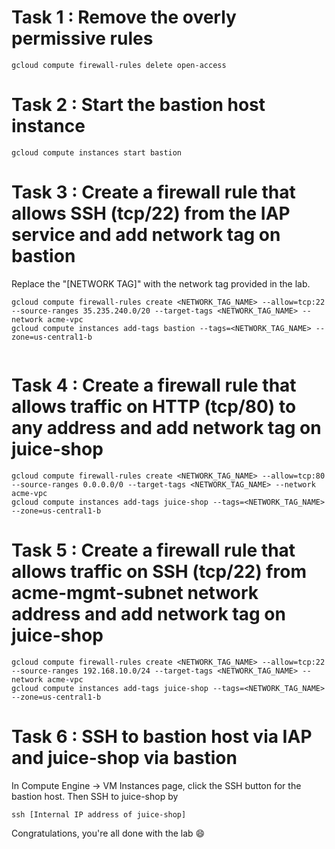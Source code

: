 # Task 1 : Remove the overly permissive rules
```
gcloud compute firewall-rules delete open-access
```

# Task 2 : Start the bastion host instance
```
gcloud compute instances start bastion

```
# Task 3 : Create a firewall rule that allows SSH (tcp/22) from the IAP service and add network tag on bastion
Replace the "[NETWORK TAG]" with the network tag provided in the lab.
```
gcloud compute firewall-rules create <NETWORK_TAG_NAME> --allow=tcp:22 --source-ranges 35.235.240.0/20 --target-tags <NETWORK_TAG_NAME> --network acme-vpc
gcloud compute instances add-tags bastion --tags=<NETWORK_TAG_NAME> --zone=us-central1-b
```
```
```
# Task 4 : Create a firewall rule that allows traffic on HTTP (tcp/80) to any address and add network tag on juice-shop
```
gcloud compute firewall-rules create <NETWORK_TAG_NAME> --allow=tcp:80 --source-ranges 0.0.0.0/0 --target-tags <NETWORK_TAG_NAME> --network acme-vpc
gcloud compute instances add-tags juice-shop --tags=<NETWORK_TAG_NAME> --zone=us-central1-b
```
# Task 5 : Create a firewall rule that allows traffic on SSH (tcp/22) from acme-mgmt-subnet network address and add network tag on juice-shop
```
gcloud compute firewall-rules create <NETWORK_TAG_NAME> --allow=tcp:22 --source-ranges 192.168.10.0/24 --target-tags <NETWORK_TAG_NAME> --network acme-vpc
gcloud compute instances add-tags juice-shop --tags=<NETWORK_TAG_NAME> --zone=us-central1-b
```

# Task 6 : SSH to bastion host via IAP and juice-shop via bastion
In Compute Engine -> VM Instances page, click the SSH button for the bastion host. Then SSH to juice-shop by
```
ssh [Internal IP address of juice-shop]
```
Congratulations, you're all done with the lab 😄
